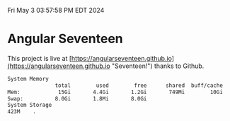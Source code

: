 Fri May  3 03:57:58 PM EDT 2024

# Angular Seventeen


This project is live at [https://angularseventeen.github.io](https://angularseventeen.github.io "Seventeen!") thanks to Github.

```bash
System Memory
               total        used        free      shared  buff/cache   available
Mem:            15Gi       4.4Gi       1.2Gi       749Mi        10Gi        10Gi
Swap:          8.0Gi       1.8Mi       8.0Gi
System Storage
423M	.
```
```bash
